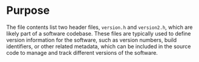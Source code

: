 # Purpose
The file contents list two header files, `version.h` and `version2.h`, which are likely part of a software codebase. These files are typically used to define version information for the software, such as version numbers, build identifiers, or other related metadata, which can be included in the source code to manage and track different versions of the software.
